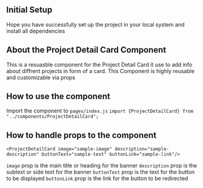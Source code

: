 ## Initial Setup

Hope you have successfully set up the project in your local system and install all dependencies

## About the Project Detail Card Component

This is a resuasble component for the Project Detail Card it use to add info about diffrent projects in form of a card. This Component is highly reusable and customizable via props

## How to use the component

Import the component to `pages/index.js`
`import {ProjectDetailCard} from "../components/ProjectDetailCard";`

## How to handle props to the component

```
<ProjectDetailCard image="sample-image" description="sample-description" buttonText="sample-text" buttonLink="sample-link"/>
```

`image` prop is the main title or heading for the banner
`description` prop is the subtext or side text for the banner
`buttonText` prop is the text for the button to be displayed 
`buttonLink` prop is the link for the button to be redirected